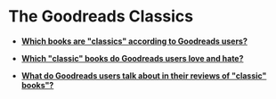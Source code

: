 # The Goodreads Classics


- [**Which books are "classics" according to Goodreads users?**](Goodreads-Classics-Category.html)

- [**Which "classic" books do Goodreads users love and hate?**](Goodreads-Classics-Ratings.html)

- [**What do Goodreads users talk about in their reviews of "classic" books"?**](Goodreads-Classics-Topics.html)


